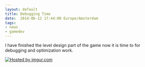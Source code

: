 ```yaml
---
layout: default
title: Debugging Time
date:  2014-06-12 17:44:00 Europe/Amsterdam
tags: 
- news 
- gamedev
---
```


I have finished the level design part of the game now it is time to for debugging and optimization work.

<a href="http://imgur.com/jaCBQXb"><img src="http://i.imgur.com/jaCBQXbl.png" title="Hosted by imgur.com"/></a>